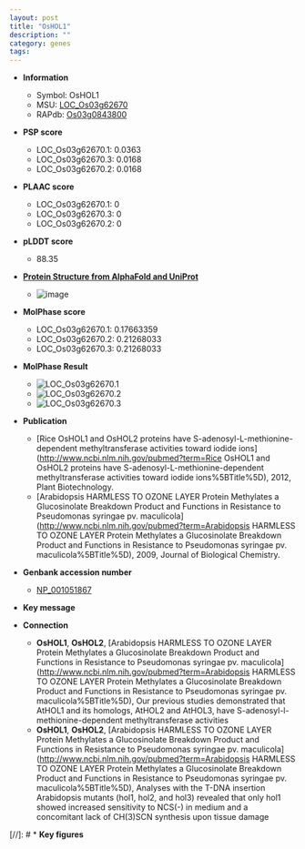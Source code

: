 ```yaml
---
layout: post
title: "OsHOL1"
description: ""
category: genes
tags: 
---
```


* **Information**  
    + Symbol: OsHOL1  
    + MSU: [LOC_Os03g62670](http://rice.plantbiology.msu.edu/cgi-bin/ORF_infopage.cgi?orf=LOC_Os03g62670)  
    + RAPdb: [Os03g0843800](http://rapdb.dna.affrc.go.jp/viewer/gbrowse_details/irgsp1?name=Os03g0843800)  

* **PSP score**  
    + LOC_Os03g62670.1: 0.0363 
    + LOC_Os03g62670.3: 0.0168 
    + LOC_Os03g62670.2: 0.0168 

* **PLAAC score**  
    + LOC_Os03g62670.1: 0 
    + LOC_Os03g62670.3: 0 
    + LOC_Os03g62670.2: 0 

* **pLDDT score**
    + 88.35

* **[Protein Structure from AlphaFold and UniProt](https://www.uniprot.org/uniprotkb/Q75LD3/entry#structure)**
    + ![image](https://ricepsp.github.io/images/Q7/AF-Q75LD3-F1.png)

* **MolPhase score**
    + LOC_Os03g62670.1: 0.17663359
    + LOC_Os03g62670.2: 0.21268033
    + LOC_Os03g62670.3: 0.21268033

* **MolPhase Result**
    + ![LOC_Os03g62670.1](https://304243504.github.io/Pictures/LOC_Os03g/LOC_Os03g62670.1.png)
    + ![LOC_Os03g62670.2](https://304243504.github.io/Pictures/LOC_Os03g/LOC_Os03g62670.2.png)
    + ![LOC_Os03g62670.3](https://304243504.github.io/Pictures/LOC_Os03g/LOC_Os03g62670.3.png)

* **Publication**  
    + [Rice OsHOL1 and OsHOL2 proteins have S-adenosyl-L-methionine-dependent methyltransferase activities toward iodide ions](http://www.ncbi.nlm.nih.gov/pubmed?term=Rice OsHOL1 and OsHOL2 proteins have S-adenosyl-L-methionine-dependent methyltransferase activities toward iodide ions%5BTitle%5D), 2012, Plant Biotechnology.
    + [Arabidopsis HARMLESS TO OZONE LAYER Protein Methylates a Glucosinolate Breakdown Product and Functions in Resistance to Pseudomonas syringae pv. maculicola](http://www.ncbi.nlm.nih.gov/pubmed?term=Arabidopsis HARMLESS TO OZONE LAYER Protein Methylates a Glucosinolate Breakdown Product and Functions in Resistance to Pseudomonas syringae pv. maculicola%5BTitle%5D), 2009, Journal of Biological Chemistry.

* **Genbank accession number**  
    + [NP_001051867](http://www.ncbi.nlm.nih.gov/nuccore/NP_001051867)

* **Key message**  

* **Connection**  
    + __OsHOL1__, __OsHOL2__, [Arabidopsis HARMLESS TO OZONE LAYER Protein Methylates a Glucosinolate Breakdown Product and Functions in Resistance to Pseudomonas syringae pv. maculicola](http://www.ncbi.nlm.nih.gov/pubmed?term=Arabidopsis HARMLESS TO OZONE LAYER Protein Methylates a Glucosinolate Breakdown Product and Functions in Resistance to Pseudomonas syringae pv. maculicola%5BTitle%5D), Our previous studies demonstrated that AtHOL1 and its homologs, AtHOL2 and AtHOL3, have S-adenosyl-l-methionine-dependent methyltransferase activities
    + __OsHOL1__, __OsHOL2__, [Arabidopsis HARMLESS TO OZONE LAYER Protein Methylates a Glucosinolate Breakdown Product and Functions in Resistance to Pseudomonas syringae pv. maculicola](http://www.ncbi.nlm.nih.gov/pubmed?term=Arabidopsis HARMLESS TO OZONE LAYER Protein Methylates a Glucosinolate Breakdown Product and Functions in Resistance to Pseudomonas syringae pv. maculicola%5BTitle%5D), Analyses with the T-DNA insertion Arabidopsis mutants (hol1, hol2, and hol3) revealed that only hol1 showed increased sensitivity to NCS(-) in medium and a concomitant lack of CH(3)SCN synthesis upon tissue damage

[//]: # * **Key figures**  


